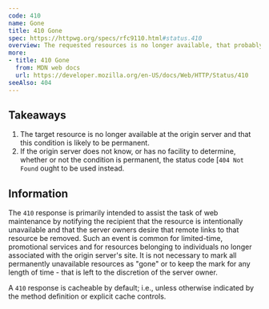 ```yaml
---
code: 410
name: Gone
title: 410 Gone
spec: https://httpwg.org/specs/rfc9110.html#status.410
overview: The requested resources is no longer available, that probably won't change.
more:
- title: 410 Gone
  from: MDN web docs
  url: https://developer.mozilla.org/en-US/docs/Web/HTTP/Status/410
seeAlso: 404
---
```


## Takeaways

1. The target resource is no longer available at the origin server and that this condition is likely to be permanent.
1. If the origin server does not know, or has no facility to determine, whether or not the condition is permanent, the status code [`404 Not Found` ought to be used instead.

## Information

The `410` response is primarily intended to assist the task of web maintenance by notifying the recipient that the resource is intentionally unavailable and that the server owners desire that remote links to that resource be removed. Such an event is common for limited-time, promotional services and for resources belonging to individuals no longer associated with the origin server's site. It is not necessary to mark all permanently unavailable resources as "gone" or to keep the mark for any length of time - that is left to the discretion of the server owner.

A `410` response is cacheable by default; i.e., unless otherwise indicated by the method definition or explicit cache controls.
